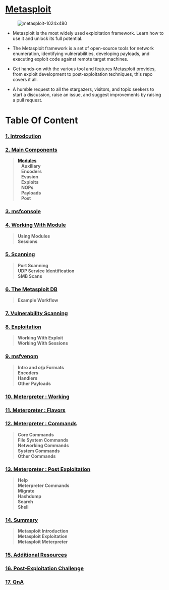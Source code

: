 # [Metasploit](https://tryhackme.com/module/metasploit)

   &ensp;&ensp;&ensp;&ensp;&ensp; ![metasploit-1024x480](https://user-images.githubusercontent.com/63872951/187396388-1c15dd6e-95a0-438a-ada5-71e49ff17f4e.jpg)


- Metasploit is the most widely used exploitation framework. Learn how to use it and unlock its full potential.

- The Metasploit framework is a set of open-source tools for network enumeration, identifying vulnerabilities, developing payloads, and executing exploit code against remote target machines. 

- Get hands-on with the various tool and features Metasploit provides, from exploit development to post-exploitation techniques, this repo covers it all.

- A humble request to all the stargazers, visitors, and topic seekers to start a discussion, raise an issue, and suggest improvements by raising a pull request. 

# Table Of Content

### [1. Introdcution](https://github.com/ShubhamJagtap2000/Metasploit/tree/main/01%20-%20Introduction)
### [2. Main Components](https://github.com/ShubhamJagtap2000/Metasploit/tree/main/02%20-%20Main%20Components)
   > **[Modules](https://github.com/ShubhamJagtap2000/Metasploit/tree/main/02%20-%20Main%20Components/Modules)** <br>
    &ensp; **Auxiliary** <br>
    &ensp; **Encoders** <br>
    &ensp; **Evasion** <br>
    &ensp; **Exploits** <br>
    &ensp; **NOPs** <br>
    &ensp; **Payloads** <br>
    &ensp; **Post** <br>
### [3. msfconsole](https://github.com/ShubhamJagtap2000/Metasploit/tree/main/03%20-%20msfconsole)
### [4. Working With Module](https://github.com/ShubhamJagtap2000/Metasploit/tree/main/04%20-%20Working%20With%20Modules)
  > **Using Modules** <br>
  > **Sessions** <br>
### [5. Scanning](https://github.com/ShubhamJagtap2000/Metasploit/tree/main/05%20-%20Scanning)
  > **Port Scanning** <br>
  > **UDP Service Identification** <br>
  > **SMB Scans** <br>
### [6. The Metasploit DB](https://github.com/ShubhamJagtap2000/Metasploit/tree/main/06%20-%20The%20Metasploit%20DB)
  > **Example Workflow** <br>
### [7. Vulnerability Scanning](https://github.com/ShubhamJagtap2000/Metasploit/tree/main/07%20-%20Vulnerability%20Scanning)
### [8. Exploitation](https://github.com/ShubhamJagtap2000/Metasploit/tree/main/08%20-%20Exploitation)
  > **Working With Exploit** <br>
  > **Working With Sessions** <br>
### [9. msfvenom](https://github.com/ShubhamJagtap2000/Metasploit/tree/main/08%20-%20Exploitation/02%20-%20Working%20With%20Sessions)
  > **Intro and o/p Formats** <br>
  > **Encoders** <br>
  > **Handlers** <br>
  > **Other Payloads** <br>
### [10. Meterpreter : Working](https://github.com/ShubhamJagtap2000/Metasploit/tree/main/10%20-%20Meterpreter%20Working)
### [11. Meterpreter : Flavors](https://github.com/ShubhamJagtap2000/Metasploit/tree/main/11%20-%20Meterpreter%20Flavors)
### [12. Meterpreter : Commands](https://github.com/ShubhamJagtap2000/Metasploit/tree/main/12%20-%20Meterpreter%20Commands)
  > **Core Commands** <br>
  > **File System Commands** <br>
  > **Networking Commands** <br>
  > **System Commands** <br> 
  > **Other Commands** <br>
### [13. Meterpreter : Post Exploitation](https://github.com/ShubhamJagtap2000/Metasploit/tree/main/13%20-%20Meterpreter%20Post%20Exploitation)
  > **Help** <br>
  > **Meterpreter Commands** <br>
  > **Migrate** <br>
  > **Hashdump** <br>
  > **Search** <br>
  > **Shell** <br>
### [14. Summary](https://github.com/ShubhamJagtap2000/Metasploit/tree/main/14%20-%20Summary)
   > **Metasploit Introduction** <br>
   > **Metasploit Exploitation** <br>
   > **Metasploit Meterpreter** <br>
### [15. Additional Resources](https://github.com/ShubhamJagtap2000/Metasploit/tree/main/15%20-%20Additional%20Resources)
### [16. Post-Exploitation Challenge](https://github.com/ShubhamJagtap2000/Metasploit/tree/main/16%20-%20Post%20Exploitation%20Challenge)
### [17. QnA](https://github.com/ShubhamJagtap2000/Metasploit/tree/main/17%20-%20QnA)












